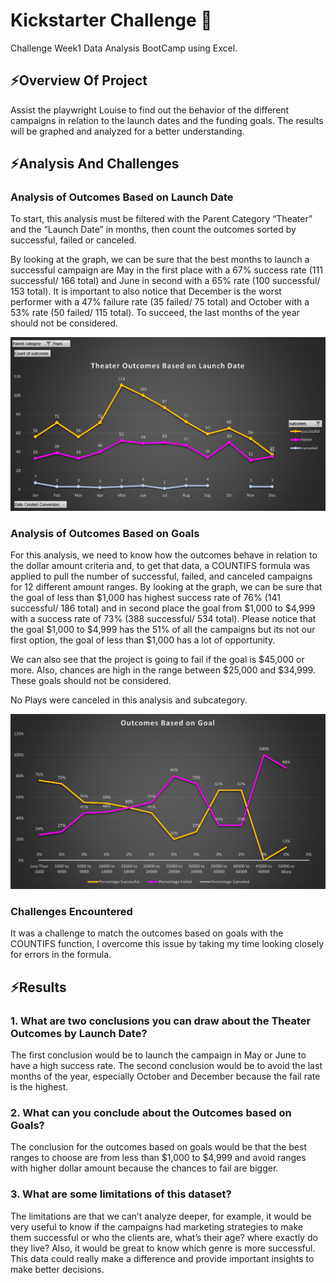 # Kickstarter Challenge 📢
Challenge Week1 Data Analysis BootCamp using Excel.
## ⚡Overview Of Project
Assist the playwright Louise to find out the behavior of the different campaigns in relation to the launch dates and the funding goals. The results will be graphed and analyzed for a better understanding.
## ⚡Analysis And Challenges
###  Analysis of Outcomes Based on Launch Date
To start, this analysis must be filtered with the Parent Category “Theater” and the “Launch Date” in months, then count the outcomes sorted by successful, failed or canceled. 

By looking at the graph, we can be sure that the best months to launch a successful campaign are May in the first place with a 67% success rate (111 successful/ 166 total) and June in second with a 65% rate (100 successful/ 153 total). 
It is important to also notice that December is the worst performer with a 47% failure rate (35 failed/ 75 total) and October with a 53% rate (50 failed/ 115 total). To succeed, the last months of the year should not be considered.

![Theater_Outcomes_vs_Launch](RESOURCES/Theater_Outcomes_vs_Launch.png)

###  Analysis of Outcomes Based on Goals
For this analysis, we need to know how the outcomes behave in relation to the dollar amount criteria and, to get that data, a COUNTIFS formula was applied to pull the number of successful, failed, and canceled campaigns for 12 different amount ranges.	
By looking at the graph, we can be sure that the goal of less than $1,000 has highest success rate of 76% (141 successful/ 186 total) and in second place the goal from $1,000 to $4,999 with a success rate of 73% (388 successful/ 534 total). Please notice that the goal $1,000 to $4,999 has the 51% of all the campaigns but its not our first option, the goal of less than $1,000 has a lot of opportunity.

We can also see that the project is going to fail if the goal is $45,000 or more. Also, chances are high in the range between $25,000 and $34,999. These goals should not be considered. 

No Plays were canceled in this analysis and subcategory.


![Outcomes_vs_Goals](RESOURCES/Outcomes_vs_Goals.png)

###  Challenges Encountered
It was a challenge to match the outcomes based on goals with the COUNTIFS function, I overcome this issue by taking my time looking closely for errors in the formula.

## ⚡Results
###  1. What are two conclusions you can draw about the Theater Outcomes by Launch Date?
The first conclusion would be to launch the campaign in May or June to have a high success rate. The second conclusion would be to avoid the last months of the year, especially October and December because the fail rate is the highest. 
###  2. What can you conclude about the Outcomes based on Goals?
The conclusion for the outcomes based on goals would be that the best ranges to choose are from less than $1,000 to $4,999 and avoid ranges with higher dollar amount because the chances to fail are bigger.
###  3. What are some limitations of this dataset?
The limitations are that we can’t analyze deeper, for example, it would be very useful to know if the campaigns had marketing strategies to make them successful or who the clients are, what’s their age? where exactly do they live? Also, it would be great to know which genre is more successful. This data could really make a difference and provide important insights to make better decisions. 

